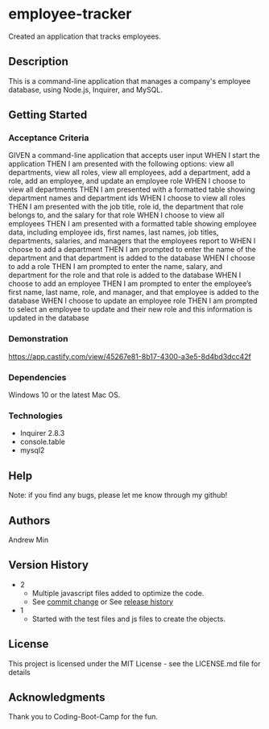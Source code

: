 # employee-tracker

Created an application that tracks employees.

## Description

This is a command-line application that manages a company's employee database, using Node.js, Inquirer, and MySQL.

## Getting Started

### Acceptance Criteria

GIVEN a command-line application that accepts user input
WHEN I start the application
THEN I am presented with the following options: view all departments, view all roles, view all employees, add a department, add a role, add an employee, and update an employee role
WHEN I choose to view all departments
THEN I am presented with a formatted table showing department names and department ids
WHEN I choose to view all roles
THEN I am presented with the job title, role id, the department that role belongs to, and the salary for that role
WHEN I choose to view all employees
THEN I am presented with a formatted table showing employee data, including employee ids, first names, last names, job titles, departments, salaries, and managers that the employees report to
WHEN I choose to add a department
THEN I am prompted to enter the name of the department and that department is added to the database
WHEN I choose to add a role
THEN I am prompted to enter the name, salary, and department for the role and that role is added to the database
WHEN I choose to add an employee
THEN I am prompted to enter the employee’s first name, last name, role, and manager, and that employee is added to the database
WHEN I choose to update an employee role
THEN I am prompted to select an employee to update and their new role and this information is updated in the database

### Demonstration 

https://app.castify.com/view/45267e81-8b17-4300-a3e5-8d4bd3dcc42f

### Dependencies

Windows 10 or the latest Mac OS.

### Technologies

  - Inquirer 2.8.3
  - console.table
  - mysql2

## Help

Note: if you find any bugs, please let me know through my github!

## Authors

Andrew Min

## Version History

* 2
    * Multiple javascript files added to optimize the code.
    * See [commit change]() or See [release history]()
* 1
    * Started with the test files and js files to create the objects.

## License

This project is licensed under the MIT License - see the LICENSE.md file for details

## Acknowledgments

Thank you to Coding-Boot-Camp for the fun.
